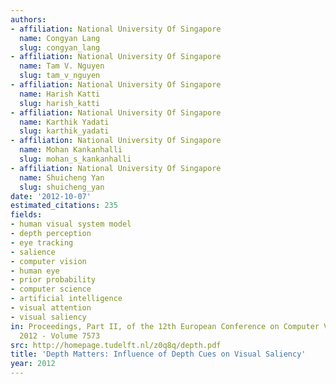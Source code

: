 ```yaml
---
authors:
- affiliation: National University Of Singapore
  name: Congyan Lang
  slug: congyan_lang
- affiliation: National University Of Singapore
  name: Tam V. Nguyen
  slug: tam_v_nguyen
- affiliation: National University Of Singapore
  name: Harish Katti
  slug: harish_katti
- affiliation: National University Of Singapore
  name: Karthik Yadati
  slug: karthik_yadati
- affiliation: National University Of Singapore
  name: Mohan Kankanhalli
  slug: mohan_s_kankanhalli
- affiliation: National University Of Singapore
  name: Shuicheng Yan
  slug: shuicheng_yan
date: '2012-10-07'
estimated_citations: 235
fields:
- human visual system model
- depth perception
- eye tracking
- salience
- computer vision
- human eye
- prior probability
- computer science
- artificial intelligence
- visual attention
- visual saliency
in: Proceedings, Part II, of the 12th European Conference on Computer Vision --- ECCV
  2012 - Volume 7573
src: http://homepage.tudelft.nl/z0q8q/depth.pdf
title: 'Depth Matters: Influence of Depth Cues on Visual Saliency'
year: 2012
---
```

